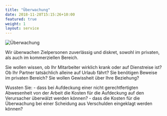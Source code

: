```yaml
---
title: "Überwachung"
date: 2018-11-28T15:15:26+10:00
featured: true
weight: 1
layout: service
---
```


![Überwachung](../../images/camera-hands.jpg)

Wir überwachen Zielpersonen zuverlässig und diskret, sowohl im privaten, als auch im kommerziellen Bereich.

Sie wollen wissen, ob Ihr Mitarbeiter wirklich krank oder auf Dienstreise ist? Ob Ihr Partner tatsächlich alleine auf Urlaub fährt? Sie benötigen Beweise im privaten Bereich? Sie wollen Gewissheit über Ihre Beziehung? 

Wussten Sie: 
    - dass bei Aufdeckung einer nicht gerechtfertigten Abwesenheit von der Arbeit die Kosten für die Aufdeckung auf den Verursacher überwälzt werden können? 
    - dass die Kosten für die Überwachung bei einer Scheidung aus Verschulden eingeklagt werden können?

